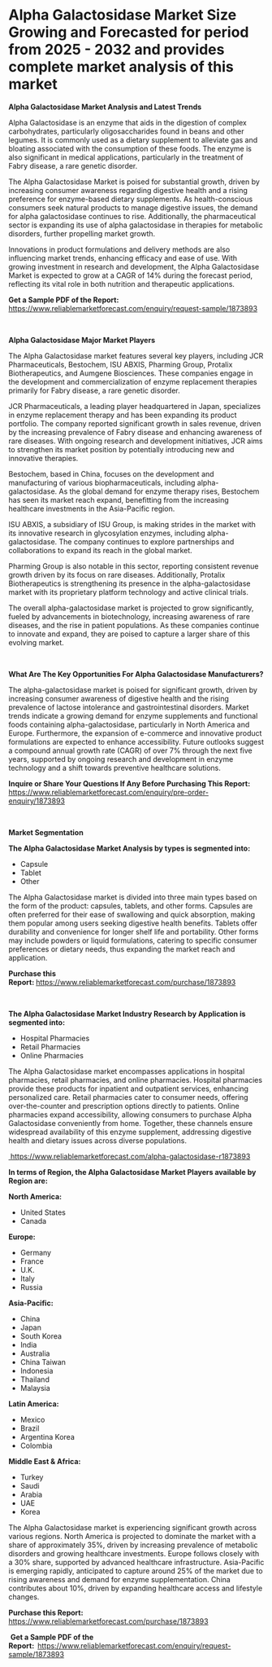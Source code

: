<p><h1>Alpha Galactosidase Market Size Growing and Forecasted for period from 2025 - 2032 and provides complete market analysis of this market</h1></p><p><strong>Alpha Galactosidase Market Analysis and Latest Trends</strong></p>
<p><p>Alpha Galactosidase is an enzyme that aids in the digestion of complex carbohydrates, particularly oligosaccharides found in beans and other legumes. It is commonly used as a dietary supplement to alleviate gas and bloating associated with the consumption of these foods. The enzyme is also significant in medical applications, particularly in the treatment of Fabry disease, a rare genetic disorder.</p><p>The Alpha Galactosidase Market is poised for substantial growth, driven by increasing consumer awareness regarding digestive health and a rising preference for enzyme-based dietary supplements. As health-conscious consumers seek natural products to manage digestive issues, the demand for alpha galactosidase continues to rise. Additionally, the pharmaceutical sector is expanding its use of alpha galactosidase in therapies for metabolic disorders, further propelling market growth. </p><p>Innovations in product formulations and delivery methods are also influencing market trends, enhancing efficacy and ease of use. With growing investment in research and development, the Alpha Galactosidase Market is expected to grow at a CAGR of 14% during the forecast period, reflecting its vital role in both nutrition and therapeutic applications.</p></p>
<p><strong>Get a Sample PDF of the Report:&nbsp;</strong> <a href="https://www.reliablemarketforecast.com/enquiry/request-sample/1873893?utm_campaign=2603&utm_medium=2&utm_source=Github&utm_content=ia&utm_term=19042025&utm_id=alpha-galactosidase">https://www.reliablemarketforecast.com/enquiry/request-sample/1873893</a></p>
<p>&nbsp;</p>
<p><strong>Alpha Galactosidase Major Market Players</strong></p>
<p><p>The Alpha Galactosidase market features several key players, including JCR Pharmaceuticals, Bestochem, ISU ABXIS, Pharming Group, Protalix Biotherapeutics, and Aumgene Biosciences. These companies engage in the development and commercialization of enzyme replacement therapies primarily for Fabry disease, a rare genetic disorder.</p><p>JCR Pharmaceuticals, a leading player headquartered in Japan, specializes in enzyme replacement therapy and has been expanding its product portfolio. The company reported significant growth in sales revenue, driven by the increasing prevalence of Fabry disease and enhancing awareness of rare diseases. With ongoing research and development initiatives, JCR aims to strengthen its market position by potentially introducing new and innovative therapies.</p><p>Bestochem, based in China, focuses on the development and manufacturing of various biopharmaceuticals, including alpha-galactosidase. As the global demand for enzyme therapy rises, Bestochem has seen its market reach expand, benefitting from the increasing healthcare investments in the Asia-Pacific region.</p><p>ISU ABXIS, a subsidiary of ISU Group, is making strides in the market with its innovative research in glycosylation enzymes, including alpha-galactosidase. The company continues to explore partnerships and collaborations to expand its reach in the global market.</p><p>Pharming Group is also notable in this sector, reporting consistent revenue growth driven by its focus on rare diseases. Additionally, Protalix Biotherapeutics is strengthening its presence in the alpha-galactosidase market with its proprietary platform technology and active clinical trials.</p><p>The overall alpha-galactosidase market is projected to grow significantly, fueled by advancements in biotechnology, increasing awareness of rare diseases, and the rise in patient populations. As these companies continue to innovate and expand, they are poised to capture a larger share of this evolving market.</p></p>
<p>&nbsp;</p>
<p><strong>What Are The Key Opportunities For Alpha Galactosidase Manufacturers?</strong></p>
<p><p>The alpha-galactosidase market is poised for significant growth, driven by increasing consumer awareness of digestive health and the rising prevalence of lactose intolerance and gastrointestinal disorders. Market trends indicate a growing demand for enzyme supplements and functional foods containing alpha-galactosidase, particularly in North America and Europe. Furthermore, the expansion of e-commerce and innovative product formulations are expected to enhance accessibility. Future outlooks suggest a compound annual growth rate (CAGR) of over 7% through the next five years, supported by ongoing research and development in enzyme technology and a shift towards preventive healthcare solutions.</p></p>
<p><strong>Inquire or Share Your Questions If Any Before Purchasing This Report:</strong> <a href="https://www.reliablemarketforecast.com/enquiry/pre-order-enquiry/1873893?utm_campaign=2603&utm_medium=2&utm_source=Github&utm_content=ia&utm_term=19042025&utm_id=alpha-galactosidase">https://www.reliablemarketforecast.com/enquiry/pre-order-enquiry/1873893</a></p>
<p>&nbsp;</p>
<p><strong>Market Segmentation</strong></p>
<p><strong>The Alpha Galactosidase Market Analysis by types is segmented into:</strong></p>
<p><ul><li>Capsule</li><li>Tablet</li><li>Other</li></ul></p>
<p><p>The Alpha Galactosidase market is divided into three main types based on the form of the product: capsules, tablets, and other forms. Capsules are often preferred for their ease of swallowing and quick absorption, making them popular among users seeking digestive health benefits. Tablets offer durability and convenience for longer shelf life and portability. Other forms may include powders or liquid formulations, catering to specific consumer preferences or dietary needs, thus expanding the market reach and application.</p></p>
<p><strong>Purchase this Report:&nbsp;</strong><a href="https://www.reliablemarketforecast.com/purchase/1873893?utm_campaign=2603&utm_medium=2&utm_source=Github&utm_content=ia&utm_term=19042025&utm_id=alpha-galactosidase">https://www.reliablemarketforecast.com/purchase/1873893</a></p>
<p>&nbsp;</p>
<p><strong>The Alpha Galactosidase Market Industry Research by Application is segmented into:</strong></p>
<p><ul><li>Hospital Pharmacies</li><li>Retail Pharmacies</li><li>Online Pharmacies</li></ul></p>
<p><p>The Alpha Galactosidase market encompasses applications in hospital pharmacies, retail pharmacies, and online pharmacies. Hospital pharmacies provide these products for inpatient and outpatient services, enhancing personalized care. Retail pharmacies cater to consumer needs, offering over-the-counter and prescription options directly to patients. Online pharmacies expand accessibility, allowing consumers to purchase Alpha Galactosidase conveniently from home. Together, these channels ensure widespread availability of this enzyme supplement, addressing digestive health and dietary issues across diverse populations.</p></p>
<p><a href="https://www.reliablemarketforecast.com/alpha-galactosidase-r1873893?utm_campaign=2603&utm_medium=2&utm_source=Github&utm_content=ia&utm_term=19042025&utm_id=alpha-galactosidase">&nbsp;https://www.reliablemarketforecast.com/alpha-galactosidase-r1873893</a></p>
<p><strong>In terms of Region, the Alpha Galactosidase Market Players available by Region are:</strong></p>
<p>
    <p> <strong> North America: </strong>
        <ul>
            <li>United States</li>
            <li>Canada</li>
        </ul>
        </p> 
    <p> <strong> Europe: </strong>
        <ul>
            <li>Germany</li>
            <li>France</li>
            <li>U.K.</li>
            <li>Italy</li>
            <li>Russia</li>
        </ul>
        </p> 
    <p> <strong> Asia-Pacific: </strong>
        <ul>
            <li>China</li>
            <li>Japan</li>
            <li>South Korea</li>
            <li>India</li>
            <li>Australia</li>
            <li>China Taiwan</li>
            <li>Indonesia</li>
            <li>Thailand</li>
            <li>Malaysia</li>
        </ul>
        </p> 
    <p> <strong> Latin America: </strong>
        <ul>
            <li>Mexico</li>
            <li>Brazil</li>
            <li>Argentina Korea</li>
            <li>Colombia</li>
        </ul>
        </p> 
    <p> <strong> Middle East & Africa: </strong>
        <ul>
            <li>Turkey</li>
            <li>Saudi</li>
            <li>Arabia</li>
            <li>UAE</li>
            <li>Korea</li>
        </ul>
    </p>
    </p>
<p><p>The Alpha Galactosidase market is experiencing significant growth across various regions. North America is projected to dominate the market with a share of approximately 35%, driven by increasing prevalence of metabolic disorders and growing healthcare investments. Europe follows closely with a 30% share, supported by advanced healthcare infrastructure. Asia-Pacific is emerging rapidly, anticipated to capture around 25% of the market due to rising awareness and demand for enzyme supplementation. China contributes about 10%, driven by expanding healthcare access and lifestyle changes.</p></p>
<p><strong>Purchase this Report: </strong><a href="https://www.reliablemarketforecast.com/purchase/1873893?utm_campaign=2603&utm_medium=2&utm_source=Github&utm_content=ia&utm_term=19042025&utm_id=alpha-galactosidase">https://www.reliablemarketforecast.com/purchase/1873893</a></p>
<p>&nbsp;<strong>Get a Sample PDF of the Report:&nbsp;&nbsp;</strong><a href="https://www.reliablemarketforecast.com/enquiry/request-sample/1873893?utm_campaign=2603&utm_medium=2&utm_source=Github&utm_content=ia&utm_term=19042025&utm_id=alpha-galactosidase">https://www.reliablemarketforecast.com/enquiry/request-sample/1873893</a></p>
<p><strong></strong></p>
<p><p></p><p></p><p></p></p>